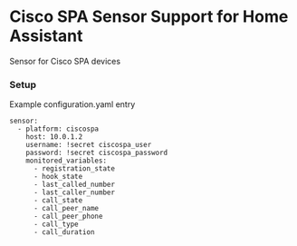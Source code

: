 # Cisco SPA Sensor Support for Home Assistant

Sensor for Cisco SPA devices  
### Setup


Example configuration.yaml entry

```
sensor:
  - platform: ciscospa
    host: 10.0.1.2
    username: !secret ciscospa_user
    password: !secret ciscospa_password
    monitored_variables:
      - registration_state
      - hook_state
      - last_called_number
      - last_caller_number
      - call_state
      - call_peer_name
      - call_peer_phone
      - call_type
      - call_duration
```